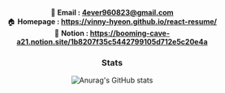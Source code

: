 <div align="center">
  
📧 **Email : 4ever960823@gmail.com**
<br>
🏠 **Homepage : https://vinny-hyeon.github.io/react-resume/**
<br>
📝 **Notion : https://booming-cave-a21.notion.site/1b8207f35c5442799105d712e5c20e4a**
<br>
  
### Stats
![Anurag's GitHub stats](https://github-readme-stats.vercel.app/api?username=vinny-hyeon&show_icons=true&count_private=true&theme=radical)
<br>
  
<br>

</div>



###



